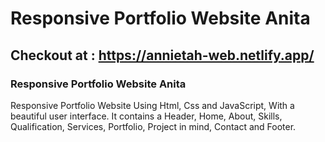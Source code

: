 # Responsive Portfolio Website Anita
## Checkout at : https://annietah-web.netlify.app/
### Responsive Portfolio Website Anita
Responsive Portfolio Website Using Html, Css and JavaScript, With a beautiful user interface. It contains a Header, Home, About, Skills, Qualification, Services, Portfolio, Project in mind, Contact and Footer.
